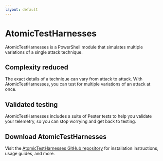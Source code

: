 ```yaml
---
layout: default
---
```


# AtomicTestHarnesses

AtomicTestHarnesses is a PowerShell module that simulates multiple variations
of a single attack technique.

## Complexity reduced

The exact details of a technique can vary from attack to attack.
With AtomicTestHarnesses, you can test for multiple variations of an attack at
once.

## Validated testing

AtomicTestHarnesses includes a suite of Pester tests to help you validate your
telemetry, so you can stop worrying and get back to testing.

## Download AtomicTestHarnesses

Visit the [AtomicTestHarnesses GitHub repository](https://github.com/redcanaryco/atomictestharnesses)
for installation instructions, usage guides, and more.
